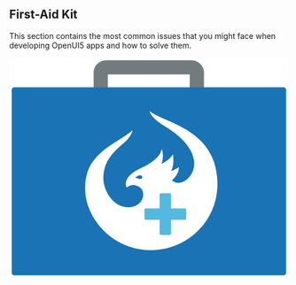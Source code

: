 <!-- copy38859a8f8b48467481dcae4f7ec3328a -->

## First-Aid Kit

This section contains the most common issues that you might face when developing OpenUI5 apps and how to solve them.

![](images/loio3e7f72e6ebf147c9b64c46b4b03d552b_LowRes.png)

